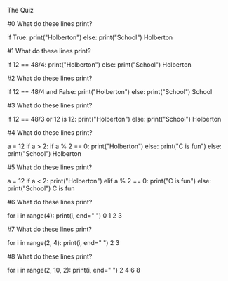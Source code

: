 The Quiz

#0 What do these lines print?

if True:
    print("Holberton")
else:
    print("School")
			Holberton

#1 What do these lines print?

if 12 == 48/4:
    print("Holberton")
else:
    print("School")
			Holberton

#2 What do these lines print?

if 12 == 48/4 and False:
    print("Holberton")
else:
    print("School")
			School

#3 What do these lines print?

if 12 == 48/3 or 12 is 12:
    print("Holberton")
else:
    print("School")
			Holberton

#4 What do these lines print?

a = 12
if a > 2:
    if a % 2 == 0:
        print("Holberton")
    else:
        print("C is fun")
else:
    print("School")
			Holberton

#5 What do these lines print?

a = 12
if a < 2:
    print("Holberton")
elif a % 2 == 0:
    print("C is fun")
else:
    print("School")
			C is fun

#6 What do these lines print?

for i in range(4):
    print(i, end=" ")
			0 1 2 3

#7 What do these lines print?

for i in range(2, 4):
    print(i, end=" ")
			2 3

#8 What do these lines print?

for i in range(2, 10, 2):
    print(i, end=" ")
			2 4 6 8
